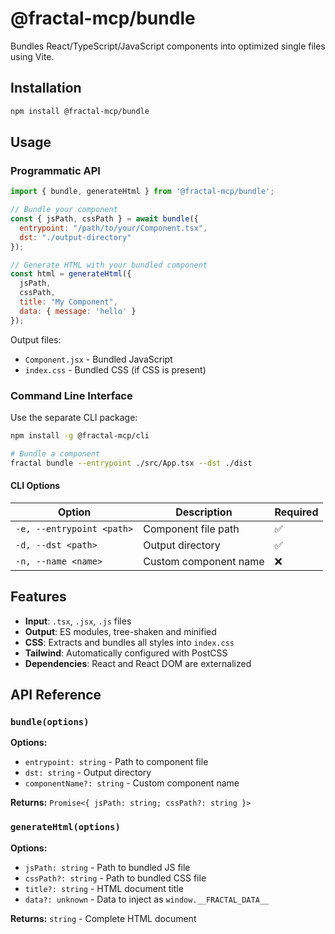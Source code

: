 # @fractal-mcp/bundle

Bundles React/TypeScript/JavaScript components into optimized single files using Vite.

## Installation

```bash
npm install @fractal-mcp/bundle
```

## Usage

### Programmatic API

```javascript
import { bundle, generateHtml } from '@fractal-mcp/bundle';

// Bundle your component
const { jsPath, cssPath } = await bundle({
  entrypoint: "/path/to/your/Component.tsx",
  dst: "./output-directory"
});

// Generate HTML with your bundled component
const html = generateHtml({ 
  jsPath, 
  cssPath, 
  title: "My Component",
  data: { message: 'hello' } 
});
```

Output files:
- `Component.jsx` - Bundled JavaScript
- `index.css` - Bundled CSS (if CSS is present)

### Command Line Interface

Use the separate CLI package:

```bash
npm install -g @fractal-mcp/cli

# Bundle a component
fractal bundle --entrypoint ./src/App.tsx --dst ./dist
```

#### CLI Options

| Option | Description | Required |
|--------|-------------|----------|
| `-e, --entrypoint <path>` | Component file path | ✅ |
| `-d, --dst <path>` | Output directory | ✅ |
| `-n, --name <name>` | Custom component name | ❌ |

## Features

- **Input**: `.tsx`, `.jsx`, `.js` files
- **Output**: ES modules, tree-shaken and minified
- **CSS**: Extracts and bundles all styles into `index.css`
- **Tailwind**: Automatically configured with PostCSS
- **Dependencies**: React and React DOM are externalized

## API Reference

### `bundle(options)`

**Options:**
- `entrypoint: string` - Path to component file
- `dst: string` - Output directory
- `componentName?: string` - Custom component name

**Returns:** `Promise<{ jsPath: string; cssPath?: string }>`

### `generateHtml(options)`

**Options:**
- `jsPath: string` - Path to bundled JS file
- `cssPath?: string` - Path to bundled CSS file  
- `title?: string` - HTML document title
- `data?: unknown` - Data to inject as `window.__FRACTAL_DATA__`

**Returns:** `string` - Complete HTML document
